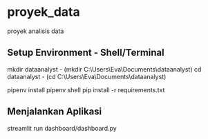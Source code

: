 # proyek_data
proyek analisis data 

## Setup Environment - Shell/Terminal
mkdir dataanalyst - (mkdir C:\Users\Eva\Documents\dataanalyst)
cd dataanalyst - (cd C:\Users\Eva\Documents\dataanalyst)

pipenv install
pipenv shell
pip install -r requirements.txt

## Menjalankan Aplikasi 
streamlit run dashboard/dashboard.py
